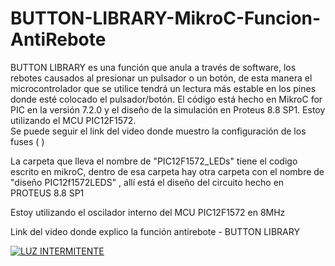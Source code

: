 # BUTTON-LIBRARY-MikroC-Funcion-AntiRebote
BUTTON LIBRARY es una función que anula a través de software, los rebotes causados al presionar un pulsador o un botón, 
de esta manera el microcontrolador que se utilice tendrá un lectura más estable en los pines donde esté colocado el pulsador/botón. 
El código está hecho en MikroC for PIC en la versión 7.2.0 y el diseño de la simulación en Proteus 8.8 SP1. 
Estoy utilizando el MCU PIC12F1572.  
Se puede seguir el link del video donde muestro la configuración de los fuses (      )

La carpeta que lleva el nombre de "PIC12F1572_LEDs" tiene el codigo escrito en mikroC, 
dentro de esa carpeta hay otra carpeta con el nombre de "diseño PIC12f1572LEDS" , 
allí está el diseño del circuito hecho en PROTEUS 8.8 SP1

Estoy utilizando el oscilador interno del MCU PIC12F1572 en 8MHz

Link del video donde explico la función antirebote - BUTTON LIBRARY

[![LUZ INTERMITENTE](https://img.youtube.com/vi/_uI3252q3eY&ab_channel=ClubMicrocontroladores&abb/0.jpg)](https://www.youtube.com/watch?v=_uI3252q3eY&ab_channel=ClubMicrocontroladores)
